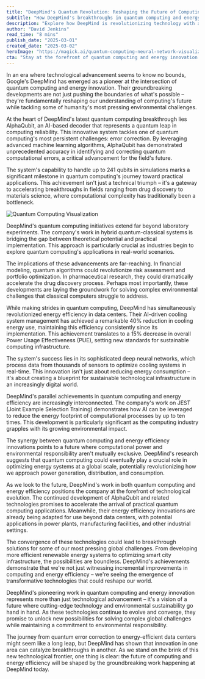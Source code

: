 ```yaml
---
title: "DeepMind's Quantum Revolution: Reshaping the Future of Computing and Energy Innovation"
subtitle: "How DeepMind's breakthroughs in quantum computing and energy efficiency are transforming technology"
description: "Explore how DeepMind is revolutionizing technology with advancements in quantum computing and energy efficiency. Learn about their transformative developments like AlphaQubit and AI-driven cooling systems which are reshaping the future of computing and tackling global environmental challenges."
author: "David Jenkins"
read_time: "8 mins"
publish_date: "2025-03-01"
created_date: "2025-03-02"
heroImage: "https://magick.ai/quantum-computing-neural-network-visualization.jpg"
cta: "Stay at the forefront of quantum computing and energy innovation breakthroughs. Follow us on LinkedIn for exclusive insights into DeepMind's revolutionary technologies and their impact on our future."
---
```


In an era where technological advancement seems to know no bounds, Google's DeepMind has emerged as a pioneer at the intersection of quantum computing and energy innovation. Their groundbreaking developments are not just pushing the boundaries of what's possible – they're fundamentally reshaping our understanding of computing's future while tackling some of humanity's most pressing environmental challenges.

At the heart of DeepMind's latest quantum computing breakthrough lies AlphaQubit, an AI-based decoder that represents a quantum leap in computing reliability. This innovative system tackles one of quantum computing's most persistent challenges: error correction. By leveraging advanced machine learning algorithms, AlphaQubit has demonstrated unprecedented accuracy in identifying and correcting quantum computational errors, a critical advancement for the field's future.

The system's capability to handle up to 241 qubits in simulations marks a significant milestone in quantum computing's journey toward practical applications. This achievement isn't just a technical triumph – it's a gateway to accelerating breakthroughs in fields ranging from drug discovery to materials science, where computational complexity has traditionally been a bottleneck.

![Quantum Computing Visualization](https://magick.ai/quantum-computing-neural-network-visualization.jpg)

DeepMind's quantum computing initiatives extend far beyond laboratory experiments. The company's work in hybrid quantum-classical systems is bridging the gap between theoretical potential and practical implementation. This approach is particularly crucial as industries begin to explore quantum computing's applications in real-world scenarios.

The implications of these advancements are far-reaching. In financial modeling, quantum algorithms could revolutionize risk assessment and portfolio optimization. In pharmaceutical research, they could dramatically accelerate the drug discovery process. Perhaps most importantly, these developments are laying the groundwork for solving complex environmental challenges that classical computers struggle to address.

While making strides in quantum computing, DeepMind has simultaneously revolutionized energy efficiency in data centers. Their AI-driven cooling system management has achieved a remarkable 40% reduction in cooling energy use, maintaining this efficiency consistently since its implementation. This achievement translates to a 15% decrease in overall Power Usage Effectiveness (PUE), setting new standards for sustainable computing infrastructure.

The system's success lies in its sophisticated deep neural networks, which process data from thousands of sensors to optimize cooling systems in real-time. This innovation isn't just about reducing energy consumption – it's about creating a blueprint for sustainable technological infrastructure in an increasingly digital world.

DeepMind's parallel achievements in quantum computing and energy efficiency are increasingly interconnected. The company's work on JEST (Joint Example Selection Training) demonstrates how AI can be leveraged to reduce the energy footprint of computational processes by up to ten times. This development is particularly significant as the computing industry grapples with its growing environmental impact.

The synergy between quantum computing and energy efficiency innovations points to a future where computational power and environmental responsibility aren't mutually exclusive. DeepMind's research suggests that quantum computing could eventually play a crucial role in optimizing energy systems at a global scale, potentially revolutionizing how we approach power generation, distribution, and consumption.

As we look to the future, DeepMind's work in both quantum computing and energy efficiency positions the company at the forefront of technological evolution. The continued development of AlphaQubit and related technologies promises to accelerate the arrival of practical quantum computing applications. Meanwhile, their energy efficiency innovations are already being adapted for use beyond data centers, with potential applications in power plants, manufacturing facilities, and other industrial settings.

The convergence of these technologies could lead to breakthrough solutions for some of our most pressing global challenges. From developing more efficient renewable energy systems to optimizing smart city infrastructure, the possibilities are boundless. DeepMind's achievements demonstrate that we're not just witnessing incremental improvements in computing and energy efficiency – we're seeing the emergence of transformative technologies that could reshape our world.

DeepMind's pioneering work in quantum computing and energy innovation represents more than just technological advancement – it's a vision of a future where cutting-edge technology and environmental sustainability go hand in hand. As these technologies continue to evolve and converge, they promise to unlock new possibilities for solving complex global challenges while maintaining a commitment to environmental responsibility.

The journey from quantum error correction to energy-efficient data centers might seem like a long leap, but DeepMind has shown that innovation in one area can catalyze breakthroughs in another. As we stand on the brink of this new technological frontier, one thing is clear: the future of computing and energy efficiency will be shaped by the groundbreaking work happening at DeepMind today.